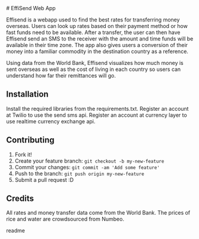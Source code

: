 <snippet>
  <content>
# EffiSend Web App

Effisend is a webapp used to find the best rates for transferring money overseas. Users can look up rates based on their payment method or how fast funds need to be available. After a transfer, the user can then have Effisend send an SMS to the receiver with the amount and time funds will be available in their time zone. The app also gives users a conversion of their money into a familiar commodity in the destination country as a reference.

Using data from the World Bank, Effisend visualizes how much money is sent overseas as well as the cost of living in each country so users can understand how far their remittances will go.

## Installation

Install the required libraries from the requirements.txt. 
Register an account at Twilio to use the send sms api.
Register an account at currency layer to use realtime currency exchange api.


## Contributing

1. Fork it!
2. Create your feature branch: `git checkout -b my-new-feature`
3. Commit your changes: `git commit -am 'Add some feature'`
4. Push to the branch: `git push origin my-new-feature`
5. Submit a pull request :D


## Credits

All rates and money transfer data come from the World Bank. The prices of rice and water are crowdsourced from Numbeo. 


</content>
  <tabTrigger>readme</tabTrigger>
</snippet>